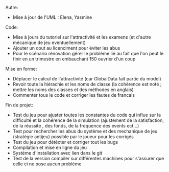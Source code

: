 
Autre:
- Mise à jour de l'UML : Elena, Yasmine 


Code:
- Mise à jours du tutoriel sur l'attractivité et les examens (et d'autre mécanique de jeu eventuellement)
- Ajouter un cout au licenciment pour éviter les abus
- Pour le scénario rénovation gérer le problème lié au fait que l'on peut le finir en un trimestre en embauchant 150 ouvrier d'un coup



Mise en forme:
- Déplacer le calcul de l'attractivité (car GlobalData fait partie du model)
- Revoir toute la hiérachie et les noms de classe (la cohérence est noté ; mettre les noms des classes et des méthodes en anglais)
- Commenter tous le code et corriger les fautes de francais



Fin de projet:
- Test du jeu pour ajuster toutes les constantes du code qui influe sur la difficulté et la cohérence  de la simulation 
(ajustement de la satisfaction, de la réussite , des fonds, de la frequence des events ect...)
- Test pour rechercher les abus du système et des mechanique de jeu (stratégie antijeu) possible par le joueur pour les corrigés 
- Test du jeu pour détécter et corriger tout les bugs
- Compilation et mise en ligne du jeu
- Système d'installation avec lien dans le git
- Test de la version compiler sur différentes machines pour s'assurer que celle ci ne pose aucun problème
